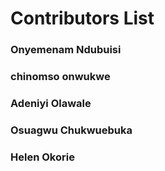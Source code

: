 # Contributors List

### Onyemenam Ndubuisi
### chinomso onwukwe
### Adeniyi Olawale
### Osuagwu Chukwuebuka


### Helen Okorie 
